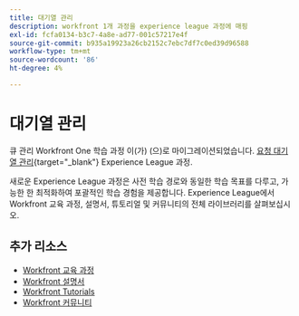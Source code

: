 ```yaml
---
title: 대기열 관리
description: workfront 1개 과정을 experience league 과정에 매핑
exl-id: fcfa0134-b3c7-4a8e-ad77-001c57217e4f
source-git-commit: b935a19923a26cb2152c7ebc7df7c0ed39d96588
workflow-type: tm+mt
source-wordcount: '86'
ht-degree: 4%

---
```


# 대기열 관리

큐 관리 Workfront One 학습 과정 이(가) (으)로 마이그레이션되었습니다. [요청 대기열 관리](https://experienceleague.adobe.com/?recommended=Workfront-U-1-2022.1.request-queues){target="_blank"} Experience League 과정.

새로운 Experience League 과정은 사전 학습 경로와 동일한 학습 목표를 다루고, 가능한 한 최적화하여 포괄적인 학습 경험을 제공합니다.  Experience League에서 Workfront 교육 과정, 설명서, 튜토리얼 및 커뮤니티의 전체 라이브러리를 살펴보십시오.

## 추가 리소스

* [Workfront 교육 과정](https://experienceleague.adobe.com/?lang=en&amp;Solution=Workfront#courses)
* [Workfront 설명서](https://experienceleague.adobe.com/docs/workfront.html)
* [Workfront Tutorials](https://experienceleague.adobe.com/docs/workfront-learn/tutorials-workfront/home.html)
* [Workfront 커뮤니티](https://experienceleaguecommunities.adobe.com/t5/workfront/ct-p/workfront)

